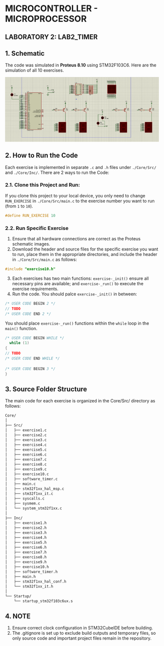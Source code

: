 # MICROCONTROLLER - MICROPROCESSOR  
## LABORATORY 2: LAB2_TIMER

## 1. Schematic
The code was simulated in **Proteus 8.10** using STM32F103C6. Here are the simulation of all 10 exercises.

![Proteus Simulation](https://github.com/huanminh1/C03009_LAB2_Timer/blob/main/Images/FULL_EXERCISE.png?raw=true)

## 2. How to Run the Code
Each exercise is implemented in separate `.c` and `.h` files under `./Core/Src/` and `./Core/Inc/`. There are 2 ways to run the Code:

### 2.1. Clone this Project and Run:
If you clone this project to your local device, you only need to change `RUN_EXERCISE` in `./Core/Src/main.c` to the exercise number you want to run (from `1` to `10`).
```c
#define RUN_EXERCISE 10
```
### 2.2. Run Specific Exercise
1. Ensure that all hardware connections are correct as the Proteus schematic images.
2. Download the header and source files for the specific exercise you want to run, place them in the appropriate directories, and include the header in `./Core/Src/main.c` as follows:
```c
#include "exercise10.h"
```
3. Each exercises has two main functions: `exercise-_init()` ensure all necessary pins are available; and `exercise-_run()` to execute the exercise requirements.
4. Run the code. You should palce `exercise-_init()` in between:
```c
/* USER CODE BEGIN 2 */
// TODO
/* USER CODE END 2 */
```
You should place `exercise-_run()` functions within the `while` loop in the `main()` function.
```c
/* USER CODE BEGIN WHILE */
  while (1)
{
// TODO
/* USER CODE END WHILE */

/* USER CODE BEGIN 3 */
}
```
## 3. Source Folder Structure
The main code for each exercise is organized in the Core/Src/ directory as follows:
```text
Core/
│
├── Src/
│   ├── exercise1.c
│   ├── exercise2.c
│   ├── exercise3.c
│   ├── exercise4.c
│   ├── exercise5.c
│   ├── exercise6.c
│   ├── exercise7.c
│   ├── exercise8.c
│   ├── exercise9.c
│   ├── exercise10.c
│   ├── software_timer.c
│   ├── main.c
│   ├── stm32f1xx_hal_msp.c
│   ├── stm32f1xx_it.c
│   ├── syscalls.c
│   ├── sysmem.c
│   └── system_stm32f1xx.c
│
├── Inc/
│   ├── exercise1.h
│   ├── exercise2.h
│   ├── exercise3.h
│   ├── exercise4.h
│   ├── exercise5.h
│   ├── exercise6.h
│   ├── exercise7.h
│   ├── exercise8.h
│   ├── exercise9.h
│   ├── exercise10.h
│   ├── software_timer.h
│   ├── main.h
│   ├── stm32f1xx_hal_conf.h
│   └── stm32f1xx_it.h
│
└── Startup/
    └── startup_stm32f103c6ux.s
```
## 4. NOTE
1. Ensure correct clock configuration in STM32CubeIDE before building.
2. The .gitignore is set up to exclude build outputs and temporary files, so only source code and important project files remain in the repository.
